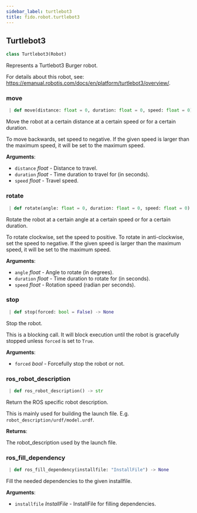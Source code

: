 ```yaml
---
sidebar_label: turtlebot3
title: fido.robot.turtlebot3
---
```


## Turtlebot3

```python
class Turtlebot3(Robot)
```

Represents a Turtlebot3 Burger robot.

For details about this robot, see:
https://emanual.robotis.com/docs/en/platform/turtlebot3/overview/.

### move

```python
 | def move(distance: float = 0, duration: float = 0, speed: float = 0) -> None
```

Move the robot at a certain distance at a certain speed or for a
certain duration.

To move backwards, set speed to negative. If the given speed is
larger than the maximum speed, it will be set to the maximum
speed.

**Arguments**:

- `distance` _float_ - Distance to travel.
- `duration` _float_ - Time duration to travel for (in seconds).
- `speed` _float_ - Travel speed.

### rotate

```python
 | def rotate(angle: float = 0, duration: float = 0, speed: float = 0) -> None
```

Rotate the robot at a certain angle at a certain speed or for a
certain duration.

To rotate clockwise, set the speed to positive. To rotate in
anti-clockwise, set the speed to negative. If the given speed is
larger  than the maximum speed, it will be set to the maximum
speed.

**Arguments**:

- `angle` _float_ - Angle to rotate (in degrees).
- `duration` _float_ - Time duration to rotate for (in seconds).
- `speed` _float_ - Rotation speed (radian per seconds).

### stop

```python
 | def stop(forced: bool = False) -> None
```

Stop the robot.

This is a blocking call. It will block execution until the robot
is gracefully stopped unless `forced` is set to `True`.

**Arguments**:

- `forced` _bool_ - Forcefully stop the robot or not.

### ros\_robot\_description

```python
 | def ros_robot_description() -> str
```

Return the ROS specific robot description.

This is mainly used for building the launch file. E.g.
`robot_description/urdf/model.urdf`.

**Returns**:

  The robot_description used by the launch file.

### ros\_fill\_dependency

```python
 | def ros_fill_dependency(installfile: "InstallFile") -> None
```

Fill the needed dependencies to the given installfile.

**Arguments**:

- `installfile` _InstallFile_ - InstallFile for filling dependencies.

